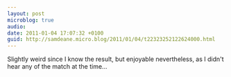 ```yaml
---
layout: post
microblog: true
audio: 
date: 2011-01-04 17:07:32 +0100
guid: http://samdeane.micro.blog/2011/01/04/t22323252122624000.html
---
```

Slightly weird since I know the result, but enjoyable nevertheless, as I didn't hear any of the match at the time...
